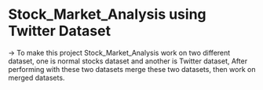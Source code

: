 # Stock_Market_Analysis using Twitter Dataset

-> To make this project Stock_Market_Analysis work on two different dataset, 
   one is normal stocks dataset and another is Twitter dataset, 
   After performing with these two datasets merge these two datasets, then work on merged datasets.
